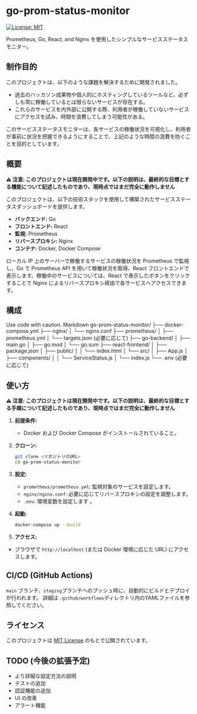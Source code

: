 # go-prom-status-monitor

[![License: MIT](https://img.shields.io/badge/License-MIT-yellow.svg)](https://opensource.org/licenses/MIT)

Prometheus, Go, React, and Nginx を使用したシンプルなサービスステータスモニター。
## 制作目的

このプロジェクトは、以下のような課題を解決するために開発されました。

- 過去のハッカソン成果物や個人的にホスティングしているツールなど、必ずしも常に稼働しているとは限らないサービスが存在する。
- これらのサービスを内外部に公開する際、利用者が稼働していないサービスにアクセスを試み、時間を浪費してしまう可能性がある。

このサービスステータスモニターは、各サービスの稼働状況を可視化し、利用者が事前に状況を把握できるようにすることで、上記のような時間の浪費を防ぐことを目的としています。

## 概要
**⚠️ 注意: このプロジェクトは現在開発中です。以下の説明は、最終的な目標とする機能について記述したものであり、現時点ではまだ完全に動作しません**

このプロジェクトは、以下の技術スタックを使用して構築されたサービスステータスダッシュボードを提供します。

- **バックエンド:** Go
- **フロントエンド:** React
- **監視:** Prometheus
- **リバースプロキシ:** Nginx
- **コンテナ:** Docker, Docker Compose

ローカル IP 上のサーバーで稼働するサービスの稼働状況を Prometheus で監視し、Go で Prometheus API を用いて稼働状況を取得、React フロントエンドで表示します。稼働中のサービスについては、React で表示したボタンをクリックすることで Nginx によるリバースプロキシ経由で各サービスへアクセスできます。

## 構成
Use code with caution.
Markdown
go-prom-status-monitor/
├── docker-compose.yml
├── nginx/
│ └── nginx.conf
├── prometheus/
│ ├── prometheus.yml
│ └── targets.json (必要に応じて)
├── go-backend/
│ ├── main.go
│ ├── go.mod
│ └── go.sum
├── react-frontend/
│ ├── package.json
│ ├── public/
│ │ └── index.html
│ └── src/
│ ├── App.js
│ ├── components/
│ │ └── ServiceStatus.js
│ └── index.js
└── .env (必要に応じて)



## 使い方
**⚠️ 注意: このプロジェクトは現在開発中です。以下の説明は、最終的な目標とする手順について記述したものであり、現時点ではまだ完全に動作しません**
1.  **前提条件:**
    - Docker および Docker Compose がインストールされていること。

2.  **クローン:**
    ```bash
    git clone <リポジトリのURL>
    cd go-prom-status-monitor
    ```

3.  **設定:**
    - `prometheus/prometheus.yml`: 監視対象のサービスを設定します。
    - `nginx/nginx.conf`: 必要に応じてリバースプロキシの設定を調整します。
    - `.env`: 環境変数を設定します 。

4.  **起動:**
    ```bash
    docker-compose up --build
    ```

5.  **アクセス:**
   -  ブラウザで `http://localhost` (または Docker 環境に応じた URL) にアクセスします。

## CI/CD (GitHub Actions)

`main` ブランチ、`staging`ブランチへのプッシュ時に、自動的にビルドとデプロイが行われます。
詳細は `.github/workflows`ディレクトリ内のYAMLファイルを参照してください。

## ライセンス

このプロジェクトは [MIT License](LICENSE) のもとで公開されています。

## TODO (今後の拡張予定)

- より詳細な設定方法の説明
- テストの追加
- 認証機能の追加
- UI の改善
- アラート機能
